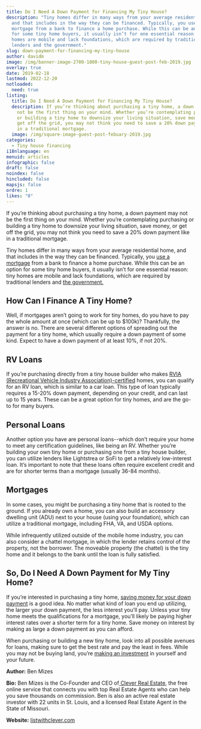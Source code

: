 ```yaml
---
title: Do I Need A Down Payment for Financing My Tiny House?
description: "Tiny homes differ in many ways from your average residential home,
  and that includes in the way they can be financed. Typically, you use a
  mortgage from a bank to finance a home purchase. While this can be an option
  for some tiny home buyers, it usually isn’t for one essential reason: tiny
  homes are mobile and lack foundations, which are required by traditional
  lenders and the government."
slug: down-payment-for-financing-my-tiny-house
author: davidm
image: /img/banner-image-2700-1800-tiny-house-guest-post-feb-2019.jpg
overlay: true
date: 2019-02-18
lastmod: 2022-12-20
notloaded:
  need: true
listing:
  title: Do I Need A Down Payment for Financing My Tiny House?
  description: If you’re thinking about purchasing a tiny home, a down payment may
    not be the first thing on your mind. Whether you’re contemplating purchasing
    or building a tiny home to downsize your living situation, save money, or
    get off the grid, you may not think you need to save a 20% down payment like
    in a traditional mortgage.
  image: /img/square-image-guest-post-febuary-2019.jpg
categories:
  - Tiny house financing
i18nlanguage: en
menuid: articles
infographic: false
draft: false
noindex: false
hincluded: false
mapsjs: false
ordre: 1
likes: "0"
---
```

If you’re thinking about purchasing a tiny home, a down payment may not be the first thing on your mind. Whether you’re contemplating purchasing or building a tiny home to downsize your living situation, save money, or get off the grid, you may not think you need to save a 20% down payment like in a traditional mortgage.

Tiny homes differ in many ways from your average residential home, and that includes in the way they can be financed. Typically, you [use a mortgage](https://www.sofi.com/home-loans/mortgage/) from a bank to finance a home purchase. While this can be an option for some tiny home buyers, it usually isn’t for one essential reason: tiny homes are mobile and lack foundations, which are required by traditional lenders and [the government.](http://www.homebuyinginstitute.com/mortgage/fha-property-requirements-476/)  

## How Can I Finance A Tiny Home?

Well, if mortgages aren’t going to work for tiny homes, do you have to pay the whole amount at once (which can be up to $100k)? Thankfully, the answer is no. There are several different options of spreading out the payment for a tiny home, which usually require a down payment of some kind. Expect to have a down payment of at least 10%, if not 20%. 

## RV Loans

If you’re purchasing directly from a tiny house builder who makes [RVIA (Recreational Vehicle Industry Association)-certified](https://www.rvia.org/) homes, you can qualify for an RV loan, which is similar to a car loan. This type of loan typically requires a 15-20% down payment, depending on your credit, and can last up to 15 years. These can be a great option for tiny homes, and are the go-to for many buyers.

## Personal Loans

Another option you have are personal loans--which don’t require your home to meet any certification guidelines, like being an RV. Whether you’re building your own tiny home or purchasing one from a tiny house builder, you can utilize lenders like Lightstrea or SoFi to get a relatively low-interest loan. It’s important to note that these loans often require excellent credit and are for shorter terms than a mortgage (usually 36-84 months). 

## Mortgages

In some cases, you might be purchasing a tiny home that is rooted to the ground. If you already own a home, you can also build an accessory dwelling unit (ADU) next to your house (using your foundation), which can utilize a traditional mortgage, including FHA, VA, and USDA options.

While infrequently utilized outside of the mobile home industry, you can also consider a chattel mortgage, in which the lender retains control of the property, not the borrower. The moveable property (the chattel) is the tiny home and it belongs to the bank until the loan is fully satisfied.  

## So, Do I Need A Down Payment for My Tiny Home?

If you’re interested in purchasing a tiny home, [saving money for your down payment](https://listwithclever.com/real-estate-blog/creative-strategies-to-save-for-your-down-payment/) is a good idea. No matter what kind of loan you end up utilizing, the larger your down payment, the less interest you’ll pay. Unless your tiny home meets the qualifications for a mortgage, you’ll likely be paying higher interest rates over a shorter term for a tiny home. Save money on interest by making as large a down payment as you can afford. 

When purchasing or building a new tiny home, look into all possible avenues for loans, making sure to get the best rate and pay the least in fees. While you may not be buying land, you’re [making an investment](https://listwithclever.com/real-estate-blog/are-tiny-houses-a-good-investment-for-airbnb/) in yourself and your future.

**Author:** Ben Mizes 

**Bio:** Ben Mizes is the Co-Founder and CEO of[ Clever Real Estate](https://listwithclever.com/), the free online service that connects you with top Real Estate Agents who can help you save thousands on commission. Ben is also an active real estate investor with 22 units in St. Louis, and a licensed Real Estate Agent in the State of Missouri.

**Website:** [listwithclever.com](https://listwithclever.com/)